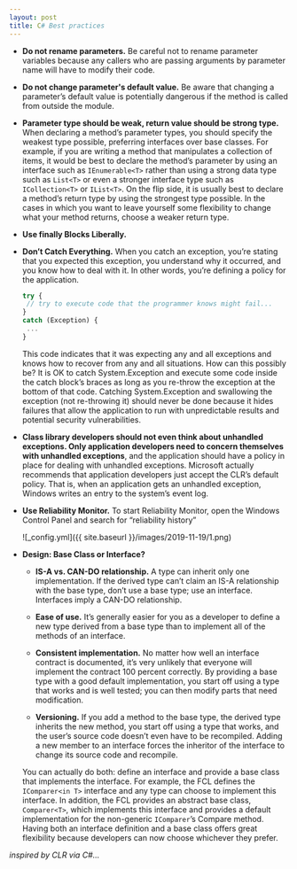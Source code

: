 ```yaml
---
layout: post
title: C# Best practices
---
```


- **Do not rename parameters.** Be careful not to rename parameter variables because any callers who are passing arguments by parameter name will have to modify their code.

- **Do not change parameter's default value.** Be aware that changing a parameter’s default value is potentially dangerous if the method is
called from outside the module.

- **Parameter type should be weak, return value should be strong type.** When declaring a method’s parameter types, you should specify the weakest type possible, preferring interfaces over base classes. For example, if you are writing a method that manipulates a collection of items, it would be best to declare the method’s parameter by using an interface such as
`IEnumerable<T>` rather than using a strong data type such as `List<T>` or even a stronger interface
type such as `ICollection<T>` or `IList<T>`. On the flip side, it is usually best to declare a method’s return type by using the strongest type possible. In the cases in which you want to leave yourself some flexibility to change what your method returns, choose a weaker return type.

- **Use finally Blocks Liberally.**

- **Don’t Catch Everything.** When you catch an exception, you’re
stating that you expected this exception, you understand why it occurred, and you know how to deal with it. In other words, you’re defining a policy for the application.

  ```javascript
  try {
   // try to execute code that the programmer knows might fail...
  }
  catch (Exception) {
   ...
  }
  ```

  This code indicates that it was expecting any and all exceptions and knows how to recover from any and all situations. How can this possibly be? It is OK to catch System.Exception and execute some code inside the catch block’s braces as long as you re-throw the exception at the bottom of that code. Catching System.Exception and swallowing the exception (not re-throwing it) should never be done because it hides failures that allow the application to run with unpredictable results and potential security vulnerabilities.

- **Class library developers should not even think about unhandled exceptions. Only application developers need to concern themselves with unhandled exceptions**, and the application should have a policy in place for dealing with unhandled exceptions. Microsoft actually recommends that application developers just accept the CLR’s default policy. That is, when an application gets an unhandled exception, Windows writes an entry to the system’s event log.

- **Use Reliability Monitor.** To start Reliability Monitor, open the Windows Control Panel and search for “reliability history”

  ![_config.yml]({{ site.baseurl }}/images/2019-11-19/1.png)

- **Design: Base Class or Interface?**
  - **IS-A vs. CAN-DO relationship.** A type can inherit only one implementation. If the derived type can’t claim an IS-A relationship with the base type, don’t use a base type; use an interface. Interfaces imply a CAN-DO relationship.

  - **Ease of use.** It’s generally easier for you as a developer to define a new type derived from a base type than to implement all of the methods of an interface.

  - **Consistent implementation.** No matter how well an interface contract is documented, it’s very unlikely that everyone will implement the contract 100 percent correctly. By providing a base type with a good default implementation, you start off using a type that works and is well tested; you can then modify parts that need modification.
  - **Versioning.** If you add a method to the base type, the derived type inherits the new method, you start off using a type that works, and the user’s source code doesn’t even have to be recompiled. Adding a new member to an interface forces the inheritor of the interface to change its source code and recompile.

  You can actually do both: define an interface and provide a
base class that implements the interface. For example, the FCL defines the `IComparer<in T>` interface and any type can choose to implement this interface. In addition, the FCL provides an abstract base class, `Comparer<T>`, which implements this interface and provides a default implementation for the non-generic `IComparer`’s Compare method. Having both an interface definition and a base class offers great flexibility because developers can now choose whichever they prefer.

*inspired by CLR via C#...*
